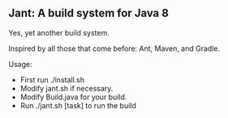 Jant: A build system for Java 8
-------------------------------

Yes, yet another build system.

Inspired by all those that come before: Ant, Maven, and Gradle.

Usage:

* First run ./install.sh
* Modify jant.sh if necessary.
* Modify Build.java for your build.
* Run ./jant.sh [task] to run the build

